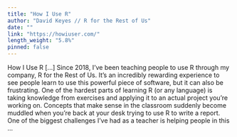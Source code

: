 ```yaml
---
title: "How I Use R"
author: "David Keyes // R for the Rest of Us"
date: ""
link: "https://howiuser.com/"
length_weight: "5.8%"
pinned: false
---
```


How I Use R [...] Since 2018, I’ve been teaching people to use R through my company, R for the Rest of Us. It’s an incredibly rewarding experience to see people learn to use this powerful piece of software, but it can also be frustrating. One of the hardest parts of learning R (or any language) is taking knowledge from exercises and applying it to an actual project you’re working on. Concepts that make sense in the classroom suddenly become muddled when you’re back at your desk trying to use R to write a report. One of the biggest challenges I’ve had as a teacher is helping people in this ...
